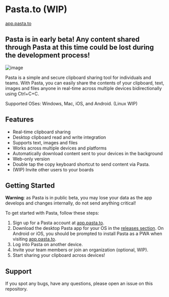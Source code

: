 # Pasta.to (WIP)

[app.pasta.to](https://app.pasta.to)

## Pasta is in early beta! Any content shared through Pasta at this time could be lost during the development process!

![image](https://user-images.githubusercontent.com/15372551/210092084-138afcd8-16ac-45f4-869b-efbfb7e11ffc.png)

Pasta is a simple and secure clipboard sharing tool for individuals and teams. With Pasta, you can easily share the contents of your clipboard, text, images and files anyone in real-time across multiple devices bidirectionally using Ctrl+C+C.

Supported OSes: Windows, Mac, iOS, and Android. (Linux WIP)

## Features
- Real-time clipboard sharing
- Desktop clipboard read and write integration
- Supports text, images and files
- Works across multiple devices and platforms
- Automatically download content sent to your devices in the background
- Web-only version
- Double tap the copy keyboard shortcut to send content via Pasta.
- (WIP) Invite other users to your boards

## Getting Started
**Warning**: as Pasta is in public beta, you may lose your data as the app develops and changes internally, do not send anything critical!

To get started with Pasta, follow these steps:

1. Sign up for a Pasta account at [app.pasta.to](https://app.pasta.to).
2. Download the desktop Pasta app for your OS in the [releases section](https://github.com/Pasta-to/pasta.to/releases). On Android or iOS, you should be prompted to install Pasta as a PWA when visiting [app.pasta.to](https://app.pasta.to). 
3. Log into Pasta on another device.
4. Invite your team members or join an organization (optional, WIP).
5. Start sharing your clipboard across devices!

## Support
If you spot any bugs, have any questions, please open an issue on this repository.
